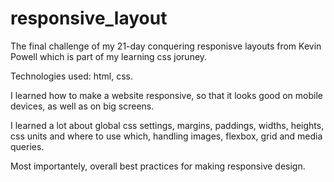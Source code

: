 # responsive_layout

The final challenge of my 21-day conquering responisve layouts from Kevin Powell which is part of my learning css joruney.

Technologies used: html, css.

I learned how to make a website responsive, so that it looks good on mobile devices, as well as on big screens.

I learned a lot about global css settings, margins, paddings, widths, heights, css units and where to use which, handling images, flexbox, grid and media queries.

Most importantely, overall best practices for making responsive design.
